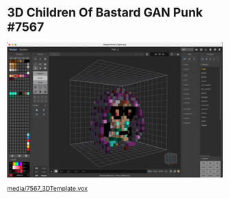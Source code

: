 # 3D Children Of Bastard GAN Punk #7567



<kbd><img src="media/7567_3DTemplate_ScreenShot.png" /></kbd>


[media/7567_3DTemplate.vox](media/7567_3DTemplate.vox)
